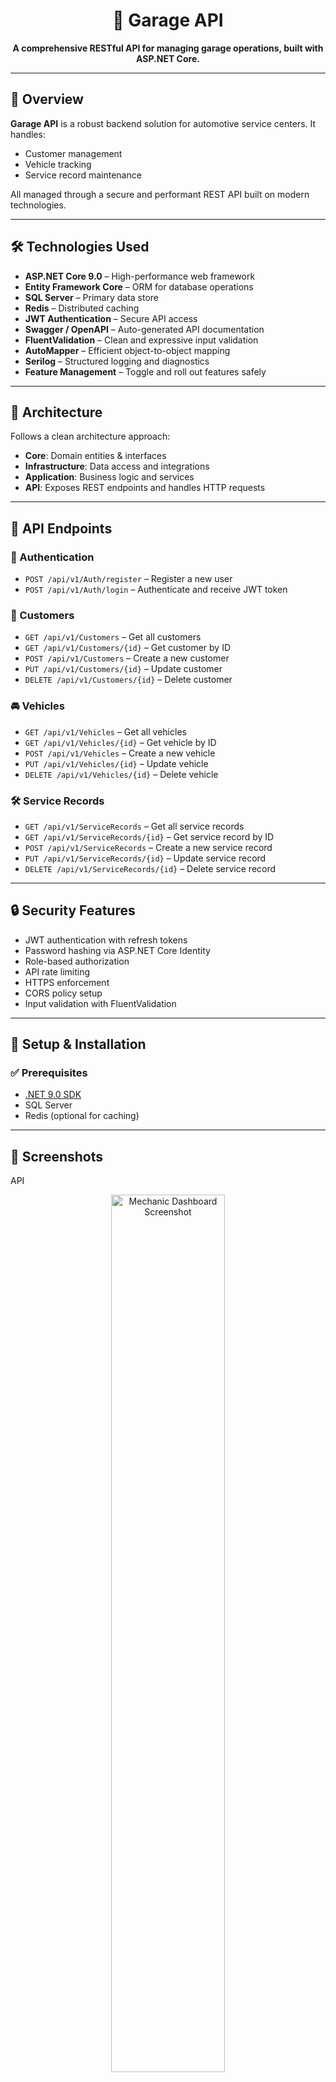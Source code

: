 <h1 align="center">🚗 Garage API</h1>

<p align="center">
  <b>A comprehensive RESTful API for managing garage operations, built with ASP.NET Core.</b><br/>
</p>

---

## 📖 Overview

**Garage API** is a robust backend solution for automotive service centers. It handles:

- Customer management  
- Vehicle tracking  
- Service record maintenance  

All managed through a secure and performant REST API built on modern technologies.

---

## 🛠️ Technologies Used

- **ASP.NET Core 9.0** – High-performance web framework  
- **Entity Framework Core** – ORM for database operations  
- **SQL Server** – Primary data store  
- **Redis** – Distributed caching  
- **JWT Authentication** – Secure API access  
- **Swagger / OpenAPI** – Auto-generated API documentation  
- **FluentValidation** – Clean and expressive input validation  
- **AutoMapper** – Efficient object-to-object mapping  
- **Serilog** – Structured logging and diagnostics  
- **Feature Management** – Toggle and roll out features safely  

---

## 🧱 Architecture

Follows a clean architecture approach:

- **Core**: Domain entities & interfaces  
- **Infrastructure**: Data access and integrations  
- **Application**: Business logic and services  
- **API**: Exposes REST endpoints and handles HTTP requests  

---

## 🔗 API Endpoints

### 🔐 Authentication
- `POST /api/v1/Auth/register` – Register a new user  
- `POST /api/v1/Auth/login` – Authenticate and receive JWT token  

### 👤 Customers
- `GET /api/v1/Customers` – Get all customers  
- `GET /api/v1/Customers/{id}` – Get customer by ID  
- `POST /api/v1/Customers` – Create a new customer  
- `PUT /api/v1/Customers/{id}` – Update customer  
- `DELETE /api/v1/Customers/{id}` – Delete customer  

### 🚘 Vehicles
- `GET /api/v1/Vehicles` – Get all vehicles  
- `GET /api/v1/Vehicles/{id}` – Get vehicle by ID  
- `POST /api/v1/Vehicles` – Create a new vehicle  
- `PUT /api/v1/Vehicles/{id}` – Update vehicle  
- `DELETE /api/v1/Vehicles/{id}` – Delete vehicle  

### 🛠️ Service Records
- `GET /api/v1/ServiceRecords` – Get all service records  
- `GET /api/v1/ServiceRecords/{id}` – Get service record by ID  
- `POST /api/v1/ServiceRecords` – Create a new service record  
- `PUT /api/v1/ServiceRecords/{id}` – Update service record  
- `DELETE /api/v1/ServiceRecords/{id}` – Delete service record  

---

## 🔒 Security Features

- JWT authentication with refresh tokens  
- Password hashing via ASP.NET Core Identity  
- Role-based authorization  
- API rate limiting  
- HTTPS enforcement  
- CORS policy setup  
- Input validation with FluentValidation  

---

## 🚀 Setup & Installation

### ✅ Prerequisites
- [.NET 9.0 SDK](https://dotnet.microsoft.com/)  
- SQL Server  
- Redis (optional for caching)  

---

## 📸 Screenshots



API

<p align="center">
   <img src="https://i.imgur.com/v7NNnQn.jpeg" height="60%" width="60%" alt="Mechanic Dashboard Screenshot"/>
</p>

<p align="center">
   <img src="https://i.imgur.com/gYxFhgv.jpeg" height="60%" width="60%" alt="Mechanic Dashboard Screenshot"/>
</p>

<p align="center">
   <img src="https://i.imgur.com/QP6HxEJ.jpeg" height="60%" width="60%" alt="Mechanic Dashboard Screenshot"/>
</p>



Vehicle Management

<p>Delete Car</p>
<p align="center">
   <img src="https://i.imgur.com/FyDZx9y.jpeg" height="60%" width="60%" alt="Mechanic Dashboard Screenshot"/>
</p>

<p>Return Car</p>
<p align="center">
   <img src="https://i.imgur.com/OSNonR4.jpeg" height="60%" width="60%" alt="Mechanic Dashboard Screenshot"/>
</p>

<p align="center">
   <img src="https://i.imgur.com/6wJcaKJ.jpeg" height="60%" width="60%" alt="Mechanic Dashboard Screenshot"/>
</p>

<p>Update Car</p>
<p align="center">
   <img src="https://i.imgur.com/pXvHjLA.jpeg" height="60%" width="60%" alt="Mechanic Dashboard Screenshot"/>
</p>

---

Users
<p>Register</p>
<p align="center">
   <img src="https://i.imgur.com/nMOufI2.jpeg" height="60%" width="60%" alt="Mechanic Dashboard Screenshot"/>
</p>

<p>Log in</p>
<p align="center">
   <img src="https://i.imgur.com/LsNjs07.jpeg" height="60%" width="60%" alt="Mechanic Dashboard Screenshot"/>
</p>

### 📦 Installation Steps

```bash
# Clone the repository
git clone https://github.com/EliezerKibet/garage-api.git
cd garage-api
